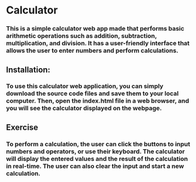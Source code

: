 # Calculator
### This is a simple calculator web app made  that performs basic arithmetic operations such as addition, subtraction, multiplication, and division. It has a user-friendly interface that allows the user to enter numbers and perform calculations.

## Installation:
### To use this calculator web application, you can simply download the source code files and save them to your local computer. Then, open the index.html file in a web browser, and you will see the calculator displayed on the webpage.

## Exercise
### To perform a calculation, the user can click the buttons to input numbers and operators, or use their keyboard. The calculator will display the entered values and the result of the calculation in real-time. The user can also clear the input and start a new calculation.
